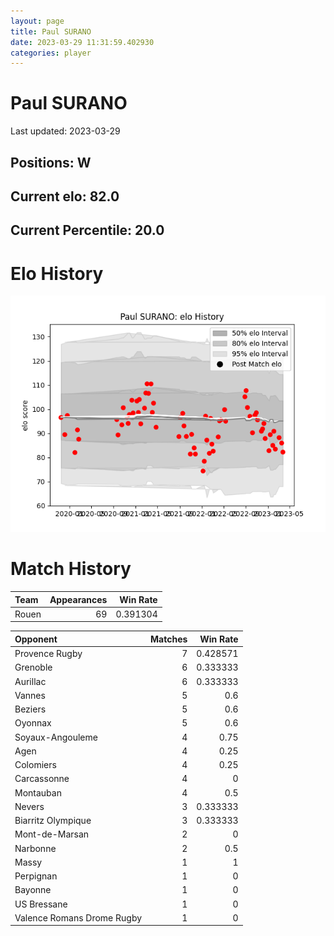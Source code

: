 ```yaml
---  
layout: page  
title: Paul SURANO  
date: 2023-03-29 11:31:59.402930  
categories: player  
---
```

# Paul SURANO


Last updated: 2023-03-29
## Positions: W

## Current elo: 82.0

## Current Percentile: 20.0

# Elo History


![elo history](history_PaulSURANO.png)
# Match History


| Team   |   Appearances |   Win Rate |
|:-------|--------------:|-----------:|
| Rouen  |            69 |   0.391304 |

| Opponent                   |   Matches |   Win Rate |
|:---------------------------|----------:|-----------:|
| Provence Rugby             |         7 |   0.428571 |
| Grenoble                   |         6 |   0.333333 |
| Aurillac                   |         6 |   0.333333 |
| Vannes                     |         5 |   0.6      |
| Beziers                    |         5 |   0.6      |
| Oyonnax                    |         5 |   0.6      |
| Soyaux-Angouleme           |         4 |   0.75     |
| Agen                       |         4 |   0.25     |
| Colomiers                  |         4 |   0.25     |
| Carcassonne                |         4 |   0        |
| Montauban                  |         4 |   0.5      |
| Nevers                     |         3 |   0.333333 |
| Biarritz Olympique         |         3 |   0.333333 |
| Mont-de-Marsan             |         2 |   0        |
| Narbonne                   |         2 |   0.5      |
| Massy                      |         1 |   1        |
| Perpignan                  |         1 |   0        |
| Bayonne                    |         1 |   0        |
| US Bressane                |         1 |   0        |
| Valence Romans Drome Rugby |         1 |   0        |